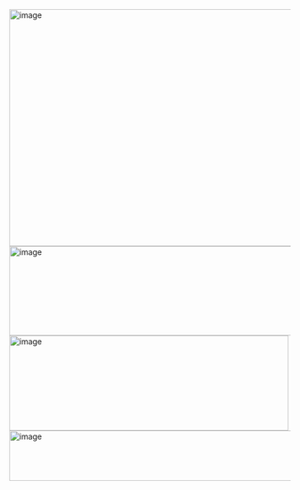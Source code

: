 <img width="965" height="424" alt="image" src="https://github.com/user-attachments/assets/9f5600be-b4fe-48b4-9240-552604845e6d" />
<img width="700" height="160" alt="image" src="https://github.com/user-attachments/assets/33284545-c508-4620-b984-b1968f1f2287" />
<img width="500" height="170" alt="image" src="https://github.com/user-attachments/assets/bd935191-f44f-4ec2-bc4e-447f37fc0d31" />
<img width="546" height="90" alt="image" src="https://github.com/user-attachments/assets/9c608133-1471-4187-8c5d-ec7aecfdd17b" />



